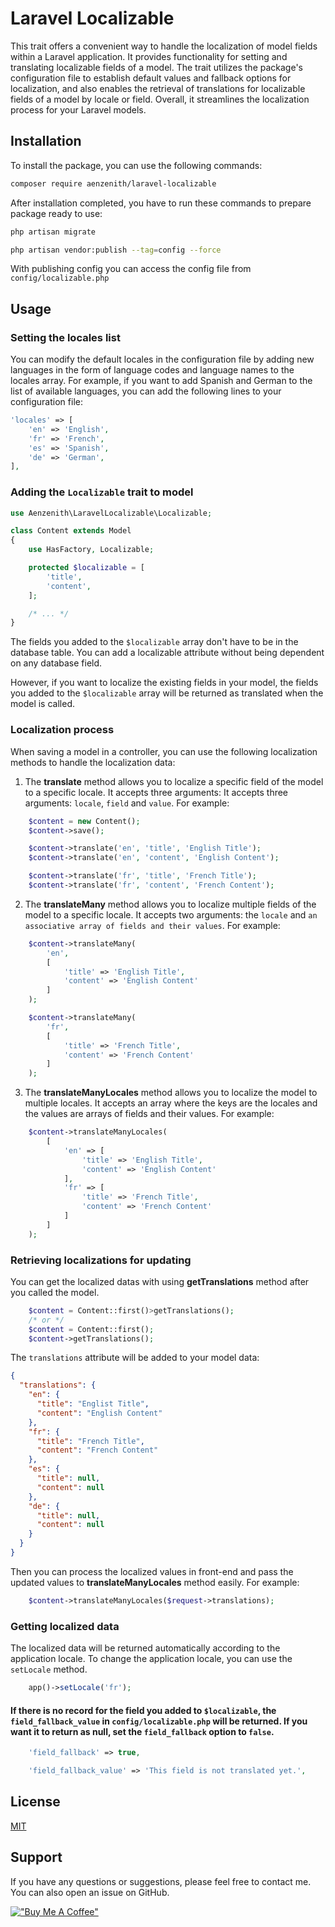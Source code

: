 # Laravel Localizable

This trait offers a convenient way to handle the localization of model fields within a Laravel application. It provides functionality for setting and translating localizable fields of a model. The trait utilizes the package's configuration file to establish default values and fallback options for localization, and also enables the retrieval of translations for localizable fields of a model by locale or field. Overall, it streamlines the localization process for your Laravel models.

## Installation

To install the package, you can use the following commands:

```bash
composer require aenzenith/laravel-localizable

```

After installation completed, you have to run these commands to prepare package ready to use:

```bash
php artisan migrate

php artisan vendor:publish --tag=config --force
```

With publishing config you can access the config file from `config/localizable.php`

## Usage

### Setting the locales list

You can modify the default locales in the configuration file by adding new languages in the form of language codes and language names to the locales array. For example, if you want to add Spanish and German to the list of available languages, you can add the following lines to your configuration file:

```php
'locales' => [
    'en' => 'English',
    'fr' => 'French',
    'es' => 'Spanish',
    'de' => 'German',
],
```

### Adding the `Localizable` trait to model

```php
use Aenzenith\LaravelLocalizable\Localizable;

class Content extends Model
{
    use HasFactory, Localizable;

    protected $localizable = [
        'title',
        'content',
    ];

    /* ... */
}

```

The fields you added to the `$localizable` array don't have to be in the database table. You can add a localizable attribute without being dependent on any database field.

However, if you want to localize the existing fields in your model,
the fields you added to the `$localizable` array will be returned as
translated when the model is called.

### Localization process

When saving a model in a controller, you can use the following localization methods to handle the localization data:

1. The **translate** method allows you to localize a specific field of the model to a specific locale. It accepts three arguments: It accepts three arguments: `locale`, `field` and `value`. For example:

```php
    $content = new Content();
    $content->save();

    $content->translate('en', 'title', 'English Title');
    $content->translate('en', 'content', 'English Content');

    $content->translate('fr', 'title', 'French Title');
    $content->translate('fr', 'content', 'French Content');
```

2. The **translateMany** method allows you to localize multiple fields of the model to a specific locale. It accepts two arguments: the `locale` and `an associative array of fields and their values`. For example:

```php
    $content->translateMany(
        'en',
        [
            'title' => 'English Title',
            'content' => 'English Content'
        ]
    );

    $content->translateMany(
        'fr',
        [
            'title' => 'French Title',
            'content' => 'French Content'
        ]
    );
```

3. The **translateManyLocales** method allows you to localize the model to multiple locales. It accepts an array where the keys are the locales and the values are arrays of fields and their values. For example:

```php
    $content->translateManyLocales(
        [
            'en' => [
                'title' => 'English Title',
                'content' => 'English Content'
            ],
            'fr' => [
                'title' => 'French Title',
                'content' => 'French Content'
            ]
        ]
    );
```

### Retrieving localizations for updating

You can get the localized datas with using **getTranslations** method after you called the model.

```php
    $content = Content::first()>getTranslations();
    /* or */
    $content = Content::first();
    $content->getTranslations();
```

The `translations` attribute will be added to your model data:

```json
{
  "translations": {
    "en": {
      "title": "Englist Title",
      "content": "English Content"
    },
    "fr": {
      "title": "French Title",
      "content": "French Content"
    },
    "es": {
      "title": null,
      "content": null
    },
    "de": {
      "title": null,
      "content": null
    }
  }
}
```

Then you can process the localized values in front-end and pass the updated values to **translateManyLocales** method easily. For example:

```php
    $content->translateManyLocales($request->translations);
```

### Getting localized data

The localized data will be returned automatically according to the application locale. To change the application locale, you can use the `setLocale` method.

```php
    app()->setLocale('fr');
```

#### If there is no record for the field you added to `$localizable`, the `field_fallback_value` in `config/localizable.php` will be returned. If you want it to return as null, set the `field_fallback` option to `false`.

```php
    'field_fallback' => true,

    'field_fallback_value' => 'This field is not translated yet.',
```

## License

[MIT](https://choosealicense.com/licenses/mit/)

## Support

If you have any questions or suggestions, please feel free to contact me. You can also open an issue on GitHub.

[!["Buy Me A Coffee"](https://www.buymeacoffee.com/assets/img/custom_images/orange_img.png)](https://www.buymeacoffee.com/aenzenith)
